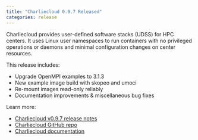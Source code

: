 ```yaml
---
title: "Charliecloud 0.9.7 Released"
categories: release
---
```


Charliecloud provides user-defined software stacks (UDSS) for HPC centers. It uses Linux user namespaces to run containers with no privileged operations or daemons and minimal configuration changes on center resources.

This release includes:

- Upgrade OpenMPI examples to 3.1.3
- New example image build with skopeo and umoci
- Re-mount images read-only reliably
- Documentation improvements & miscellaneous bug fixes

Learn more:

- [Charliecloud v0.9.7 release notes](https://github.com/hpc/charliecloud/releases/tag/v0.9.7)
- [Charliecloud GitHub repo](https://github.com/hpc/charliecloud)
- [Charliecloud documentation](https://hpc.github.io/charliecloud)
